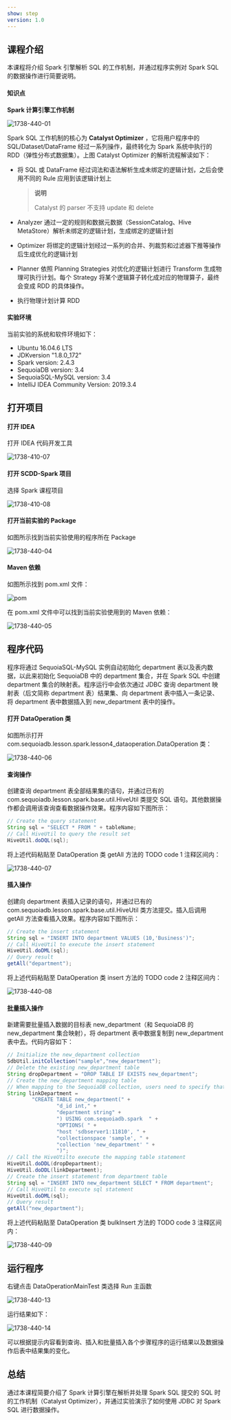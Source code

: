 ```yaml
---
show: step
version: 1.0 
---
```


## 课程介绍

本课程将介绍 Spark 引擎解析 SQL 的工作机制，并通过程序实例对 Spark SQL 的数据操作进行简要说明。

#### 知识点

**Spark 计算引擎工作机制**

![1738-440-01](https://doc.shiyanlou.com/courses/1738/1207281/036f44e333e7d57a85e5327247f53dd6-0)

Spark SQL 工作机制的核心为 **Catalyst Optimizer** ，它将用户程序中的 SQL/Dataset/DataFrame 经过一系列操作，最终转化为 Spark 系统中执行的 RDD（弹性分布式数据集）。上图 Catalyst Optimizer 的解析流程解读如下：

* 将 SQL 或 DataFrame 经过词法和语法解析生成未绑定的逻辑计划，之后会使用不同的 Rule 应用到该逻辑计划上

  > **说明**
  >
  > Catalyst 的 parser 不支持 update 和 delete

* Analyzer 通过一定的规则和数据元数据（SessionCatalog、Hive MetaStore）解析未绑定的逻辑计划，生成绑定的逻辑计划

* Optimizer 将绑定的逻辑计划经过一系列的合并、列裁剪和过滤器下推等操作后生成优化的逻辑计划

* Planner 依照 Planning Strategies 对优化的逻辑计划进行 Transform 生成物理可执行计划。每个 Strategy 将某个逻辑算子转化成对应的物理算子，最终会变成 RDD 的具体操作。

* 执行物理计划计算 RDD

#### 实验环境

当前实验的系统和软件环境如下：

* Ubuntu 16.04.6 LTS
* JDKversion "1.8.0_172"
* Spark version: 2.4.3
* SequoiaDB version: 3.4
* SequoiaSQL-MySQL version: 3.4
* IntelliJ IDEA Community Version: 2019.3.4

## 打开项目

#### 打开 IDEA

打开 IDEA 代码开发工具

![1738-410-07](https://doc.shiyanlou.com/courses/1738/1207281/72397a857808ab74f01b042f07ea0a27-0)

#### 打开 SCDD-Spark 项目

选择 Spark 课程项目

![1738-410-08](https://doc.shiyanlou.com/courses/1738/1207281/6d46a0bb22fac49997e6606ec1a128ab-0)

#### 打开当前实验的 Package

如图所示找到当前实验使用的程序所在 Package

![1738-440-04](https://doc.shiyanlou.com/courses/1738/1207281/1b5a08cc0bba474f2b228f142f389f2c-0)

#### Maven 依赖

如图所示找到 pom.xml 文件：

![pom](https://doc.shiyanlou.com/courses/1738/1207281/4474b7a73c5469e7315fc9a153d73ccc-0)

在 pom.xml 文件中可以找到当前实验使用到的 Maven 依赖：

![1738-440-05](https://doc.shiyanlou.com/courses/1738/1207281/fddb0b1419a941b7a140e64c3c2f3220-0)

## 程序代码

程序将通过 SequoiaSQL-MySQL 实例自动初始化 department 表以及表内数据，以此来初始化 SequoiaDB 中的 department 集合，并在 Spark SQL 中创建 department 集合的映射表。程序运行中会依次通过 JDBC 查询 department 映射表（后文简称 department 表）结果集、向 department 表中插入一条记录、将 department 表中数据插入到 new_department 表中的操作。

#### 打开 DataOperation 类

如图所示打开 com.sequoiadb.lesson.spark.lesson4_dataoperation.DataOperation 类：

![1738-440-06](https://doc.shiyanlou.com/courses/1738/1207281/b9e37a75489b1b2244ba358b7e2c5ace-0)

#### 查询操作

创建查询 department 表全部结果集的语句，并通过已有的 com.sequoiadb.lesson.spark.base.util.HiveUtil 类提交 SQL 语句。其他数据操作都会调用该查询查看数据操作效果。程序内容如下图所示：

```java
// Create the query statement
String sql = "SELECT * FROM " + tableName;
// Call HiveUtil to query the result set
HiveUtil.doDQL(sql);
```

将上述代码粘贴至 DataOperation 类 getAll 方法的 TODO code 1 注释区间内：

![1738-440-07](https://doc.shiyanlou.com/courses/1738/1207281/f19f8835f93c0c6802783018b61dbe31-0)

#### 插入操作

创建向 department 表插入记录的语句，并通过已有的 com.sequoiadb.lesson.spark.base.util.HiveUtil 类方法提交。插入后调用 getAll 方法查看插入效果。程序内容如下图所示：

```java
// Create the insert statement
String sql = "INSERT INTO department VALUES (10,'Business')";
// Call HiveUtil to execute the insert statement
HiveUtil.doDML(sql);
// Query result
getAll("department");
```

将上述代码粘贴至 DataOperation 类 insert 方法的 TODO code 2 注释区间内：

![1738-440-08](https://doc.shiyanlou.com/courses/1738/1207281/3ab5e5fb0b3808123c685c904bad020d-0)

#### 批量插入操作

新建需要批量插入数据的目标表 new_department（和 SequoiaDB 的 new_department 集合映射），将 department 表中数据复制到  new_department 表中去。代码内容如下：

```java
// Initialize the new_department collection
SdbUtil.initCollection("sample","new_department");
// Delete the existing new_department table
String dropDepartment = "DROP TABLE IF EXISTS new_department";
// Create the new_department mapping table
// When mapping to the SequoiaDB collection, users need to specify that the table structure is consistent with the select source table
String linkDepartment =
        "CREATE TABLE new_department(" +
                "d_id int," +
                "department string" +
                ") USING com.sequoiadb.spark  " +
                "OPTIONS( " +
                "host 'sdbserver1:11810', " +
                "collectionspace 'sample', " +
                "collection 'new_department' " +
                ")";
// Call the HiveUtilto execute the mapping table statement
HiveUtil.doDDL(dropDepartment);
HiveUtil.doDDL(linkDepartment);
// Create the insert statement from department table
String sql = "INSERT INTO new_department SELECT * FROM department";
// Call HiveUtil to execute sql statement
HiveUtil.doDML(sql);
// Query result
getAll("new_department");
```

将上述代码粘贴至 DataOperation 类 bulkInsert 方法的 TODO code 3 注释区间内：

![1738-440-09](https://doc.shiyanlou.com/courses/1738/1207281/2d89c3a1ab7eb5526d84a3f54986ef01-0)

## 运行程序

右键点击 DataOperationMainTest 类选择 Run 主函数

![1738-440-13](https://doc.shiyanlou.com/courses/1738/1207281/21ab1c778b853c1c7e16a0f96819727d-0)

运行结果如下：

![1738-440-14](https://doc.shiyanlou.com/courses/1738/1207281/0ec58b91b675c36b5f2fb6c175b20eef-0)

可以根据提示内容看到查询、插入和批量插入各个步骤程序的运行结果以及数据操作后表中结果集的变化。

## 总结

通过本课程简要介绍了 Spark 计算引擎在解析并处理 Spark SQL 提交的 SQL 时的工作机制（Catalyst Optimizer），并通过实验演示了如何使用 JDBC 对 Spark SQL 进行数据操作。
